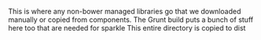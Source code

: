 This is where any non-bower managed libraries go that we downloaded manually or copied from components.
The Grunt build puts a bunch of stuff here too that are needed for sparkle
This entire directory is copied to dist
